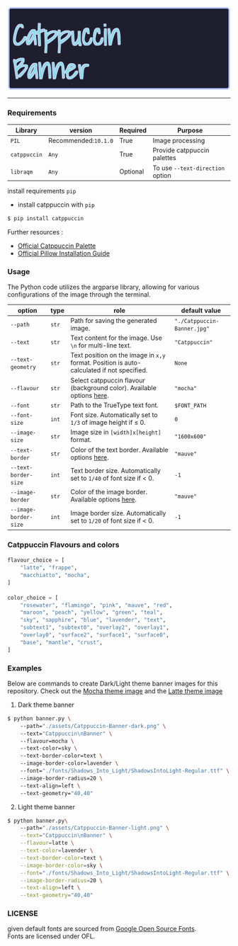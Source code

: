 <picture>
  <source media="(prefers-color-scheme: dark)" srcset="./assets/Catppuccin-Banner-dark.png">
  <source media="(prefers-color-scheme: light)" srcset="./assets/Catppuccin-Banner-light.png">
  <img alt="Catppuccin-Banner" src="./assets/Catppuccin-Banner-dark.png">
</picture>

----------------------------------------------------

### Requirements
|  Library   |          version        |     Required      |                 Purpose                |
|------------|-------------------------|-------------------|----------------------------------------|
|   `PIL`    |   Recommended:`10.1.0`  |        True       |             Image processing           |
|`catppuccin`|           `Any`         |        True       |       Provide catppuccin palettes      |
| `libraqm`  |           `Any`         |      Optional     |    To use `--text-direction` option    |

install requirements `pip`

* install catppuccin with `pip`

```bash
$ pip install catppuccin
```

Further resources : 
* [Official Catppuccin Palette](https://github.com/catppuccin/python/tree/main?tab=readme-ov-file)
* [Official Pillow Installation Guide](https://pillow.readthedocs.io/en/latest/installation.html#python-support)

### Usage
The Python code utilizes the argparse library, allowing for various configurations of the image through the terminal. 


| option | type | role | default value |
| ---- | ---- | ---- | ---- |
| `--path` | `str` | Path for saving the generated image. | `"./Catppuccin-Banner.jpg"` |
| `--text` | `str` | Text content for the image. Use `\n` for multi-line text. | `"Catppuccin"` |
| `--text-geometry` | `str` | Text position on the image in `x,y` format. Position is auto-calculated if not specified. | `None` | 
| `--flavour` | `str` | Select catppuccin flavour (background color). Available options [here](#catppuccin-flavours-and-colors).  | `"mocha"` |
| `--font` | `str` | Path to the TrueType text font. | `$FONT_PATH` |
| `--font-size` | `int` | Font size. Automatically set to `1/3` of image height if ≤ 0. | `0` |
| `--image-size` | `str` | Image size in `[width]x[height]` format. | `"1600x600"` |
| `--text-border` | `str` | Color of the text border. Available options [here](#catppuccin-flavours-and-colors). | `"mauve"` |
| `--text-border-size` | `int` | Text border size. Automatically set to `1/40` of font size if < 0. | `-1` |
| `--image-border` | `str` | Color of the image border. Available options [here](#catppuccin-flavours-and-colors). | `"mauve"` |
| `--image-border-size` | `int` | Image border size. Automatically set to `1/20` of font size if < 0. | `-1` |

### Catppuccin Flavours and colors

```python
flavour_choice = [
    "latte", "frappe",
    "macchiatto", "mocha",
]

color_choice = [
    "rosewater", "flamingo", "pink", "mauve", "red",
    "maroon", "peach", "yellow", "green", "teal",
    "sky", "sapphire", "blue", "lavender", "text",
    "subtext1", "subtext0", "overlay2", "overlay1",
    "overlay0", "surface2", "surface1", "surface0",
    "base", "mantle", "crust",
]
```

### Examples

Below are commands to create Dark/Light theme banner images for this repository. Check out the [Mocha theme image](./assets/Catppuccin-Banner-dark.png) and the [Latte theme image](./assets/Catppuccin-Banner-light.png)

1. Dark theme banner

```bash
$ python banner.py \ 
    --path="./assets/Catppuccin-Banner-dark.png" \ 
    --text="Catppuccin\nBanner" \ 
    --flavour=mocha \ 
    --text-color=sky \ 
    --text-border-color=text \ 
    --image-border-color=lavender \ 
    --font="./fonts/Shadows_Into_Light/ShadowsIntoLight-Regular.ttf" \ 
    --image-border-radius=20 \ 
    --text-align=left \ 
    --text-geometry="40,40" 
```

2. Light theme banner

```bash
$ python banner.py\ 
    --path="./assets/Catppuccin-Banner-light.png" \
    --text="Catppuccin\nBanner" \
    --flavour=latte \
    --text-color=lavender \
    --text-border-color=text \
    --image-border-color=sky \
    --font="./fonts/Shadows_Into_Light/ShadowsIntoLight-Regular.ttf" \
    --image-border-radius=20 \
    --text-align=left \
    --text-geometry="40,40"
```

### LICENSE
given default fonts are sourced from [Google Open Source Fonts](https://fonts.google.com/).   
Fonts are licensed under OFL.
